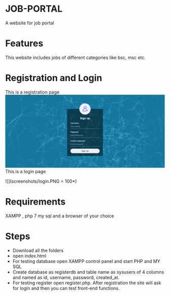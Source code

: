 # JOB-PORTAL
A website for job portal
# Features
This website includes jobs of different categories like bsc, msc etc.
# Registration and Login
This is a registration page
![](screenshots/registration.PNG)
This is a login page


![](screenshots/login.PNG = 100*)
# Requirements
XAMPP , php 7 my sql and a browser of your choice
# Steps
* Download all the folders
* open index.html
* For testing database open XAMPP control panel and start PHP and MY SQL
* Create database as registerdb and table name as sysusers of 4 columns and named as id, username, password, created_at.
* For testing register open register.php. After registration the site will ask for login and then you can test front-end functions.
